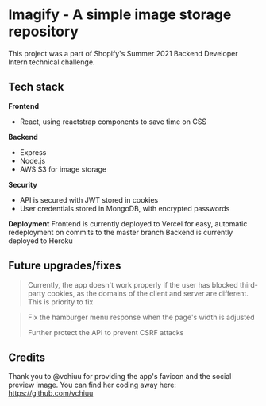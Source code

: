 # Imagify - A simple image storage repository

This project was a part of Shopify's Summer 2021 Backend Developer Intern technical challenge.

## Tech stack

**Frontend**

- React, using reactstrap components to save time on CSS

**Backend**

- Express
- Node.js
- AWS S3 for image storage

**Security**

- API is secured with JWT stored in cookies
- User credentials stored in MongoDB, with encrypted passwords

**Deployment**
Frontend is currently deployed to Vercel for easy, automatic redeployment on commits to the master branch
Backend is currently deployed to Heroku

## Future upgrades/fixes

> Currently, the app doesn't work properly if the user has blocked third-party cookies, as the domains of the client and server are different. This is priority to fix

> Fix the hamburger menu response when the page's width is adjusted
>
> Further protect the API to prevent CSRF attacks

## Credits

Thank you to @vchiuu for providing the app's favicon and the social preview image. You can find her coding away here: https://github.com/vchiuu
